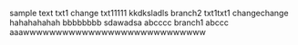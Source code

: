 sample text
txt1 change
txt11111
kkdksladls
branch2
txt1txt1
changechange
hahahahahah
bbbbbbbb
sdawadsa
abcccc
branch1
abccc
aaawwwwwwwwwwwwwwwwwwwwwwwwwwww
